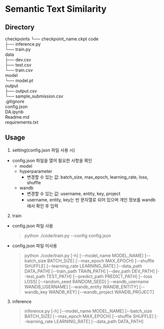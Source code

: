 # Semantic Text Similarity

## Directory
checkpoints
└── checkpoint_name.ckpt
code   
├── inference.py   
└── train.py   
data   
├── dev.csv   
├── test.csv   
└── train.csv   
model   
└── model.pt   
output   
├── output.csv   
└── sample_submission.csv   
.gitignore   
config.json   
DA.ipynb   
Readme.md   
requirements.txt   

## Usage
1. setting(config.json 파일 사용 시)   
- config.json 파일을 열어 필요한 사항을 확인
    - model
    - hyperparameter
        - 변경할 수 있는 값: batch_size, max_epoch, learning_rate, loss, shuffle
    - wandb
        - 변경할 수 있는 값: username, entity, key, project
        - username, entity, key는 빈 문자열로 되어 있으며 개인 정보를 wandb에서 확인 후 입력

2. train   
- config.json 파일 사용
    > python ./code/train.py --config config.json
- config.json 파일 미사용
    > python ./code/train.py [-h] [--model_name MODEL_NAME] [--batch_size BATCH_SIZE] [--max_epoch MAX_EPOCH] [--shuffle SHUFFLE] [--learning_rate LEARNING_RATE] [--data_path DATA_PATH] [--train_path TRAIN_PATH] [--dev_path DEV_PATH]
                [--test_path TEST_PATH] [--predict_path PREDICT_PATH] [--loss LOSS] [--random_seed RANDOM_SEED] [--wandb_username WANDB_USERNAME] [--wandb_entity WANDB_ENTITY] [--wandb_key WANDB_KEY]
                [--wandb_project WANDB_PROJECT]

3. inference   
    > inference.py [-h] [--model_name MODEL_NAME] [--batch_size BATCH_SIZE] [--max_epoch MAX_EPOCH] [--shuffle SHUFFLE] [--learning_rate LEARNING_RATE] [--data_path DATA_PATH]